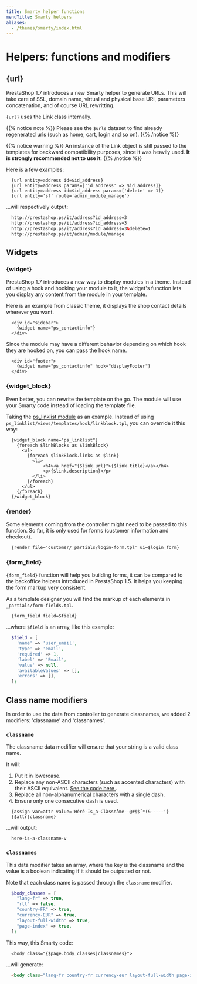 ```yaml
---
title: Smarty helper functions
menuTitle: Smarty helpers
aliases:
  - /themes/smarty/index.html
---
```


# Helpers: functions and modifiers

## {url}

PrestaShop 1.7 introduces a new Smarty helper to generate URLs.
This will take care of SSL, domain name, virtual and physical base URI, parameters concatenation,
and of course URL rewritting.

`{url}` uses the Link class internally.

{{% notice note %}}
  Please see the `$urls` dataset to find already regenerated urls (such as home, cart, login and so on).
{{% /notice %}}

{{% notice warning %}}
  An instance of the Link object is still passed to the templates for backward compatibility purposes,
  since it was heavily used. **It is strongly recommended not to use it**.
{{% /notice %}}

Here is a few examples:

```smarty
  {url entity=address id=$id_address}
  {url entity=address params=['id_address' => $id_address]}
  {url entity=address id=$id_address params=['delete' => 1]}
  {url entity='sf' route='admin_module_manage'}
```

...will respectively output:

```html
  http://prestashop.ps/it/address?id_address=3
  http://prestashop.ps/it/address?id_address=3
  http://prestashop.ps/it/address?id_address=3&delete=1
  http://prestashop.ps/it/admin/module/manage
```

## Widgets

### {widget}

PrestaShop 1.7 introduces a new way to display modules in a theme. Instead of using a hook and hooking
your module to it, the widget's function lets you display any content from the module in your template.

Here is an example from classic theme, it displays the shop contact details wherever you want.

```html+smarty
  <div id="sidebar">
    {widget name="ps_contactinfo"}
  </div>
```

Since the module may have a different behavior depending on which hook they are hooked on, you can pass the
hook name.

```html+smarty
  <div id="footer">
    {widget name="ps_contactinfo" hook="displayFooter"}
  </div>
```

### {widget_block}

Even better, you can rewrite the template on the go. The module will use your Smarty code instead of loading
the template file.

Taking the [ps_linklist module](https://github.com/PrestaShop/ps_linklist/tree/master) as an example.
Instead of using `ps_linklist/views/templates/hook/linkblock.tpl`, you can override it this way:

```html+smarty
  {widget_block name="ps_linklist"}
    {foreach $linkBlocks as $linkBlock}
      <ul>
        {foreach $linkBlock.links as $link}
          <li>
              <h4><a href="{$link.url}">{$link.title}</a></h4>
              <p>{$link.description}</p>
          </li>
        {/foreach}
      </ul>
    {/foreach}
  {/widget_block}
```

### {render}

Some elements coming from the controller might need to be passed to this function. So far, it is only used
for forms (customer information and checkout).

```smarty
  {render file='customer/_partials/login-form.tpl' ui=$login_form}
```

### {form_field}

`{form_field}` function will help you building forms, it can be compared to the backoffice helpers introduced in
PrestaShop 1.5. It helps you keeping the form markup very consistent.

As a template designer you will find the markup of each elements in `_partials/form-fields.tpl`.

```smarty
  {form_field field=$field}
```

...where `$field` is an array, like this example:

```php
  $field = [
    'name' => 'user_email',
    'type' => 'email',
    'required' => 1,
    'label' => 'Email',
    'value' => null,
    'availableValues' => [],
    'errors' => [],
  ];
```

## Class name modifiers

In order to use the data from controller to generate classnames, we added 2 modifiers: 'classname' and 'classnames'.

### `classname`

The classname data modifier will ensure that your string is a valid class name.

It will:

1. Put it in lowercase.
2. Replace any non-ASCII characters (such as accented characters) with their ASCII equivalent. [See the code here ](https://github.com/PrestaShop/PrestaShop/blob/develop/classes/Tools.php#L1252-L1354).
3. Replace all non-alphanumerical characters with a single dash.
4. Ensure only one consecutive dash is used.

```smarty
  {assign var=attr value='Hérè-Is_a-Clàssnåme--@#$$ˆ*(&-----'}
  {$attr|classname}
```

...will output:

```
  here-is-a-classname-v
```

### `classnames`

This data modifier takes an array, where the key is the classname and the value is a boolean indicating if
it should be outputted or not.

Note that each class name is passed through the `classname` modifier.

```php
  $body_classes = [
    "lang-fr" => true,
    "rtl" => false,
    "country-FR" => true,
    "currency-EUR" => true,
    "layout-full-width" => true,
    "page-index" => true,
  ];
```

This way, this Smarty code:

```html+smarty
  <body class="{$page.body_classes|classnames}">
```

...will generate:

```html
  <body class="lang-fr country-fr currency-eur layout-full-width page-index">
```

